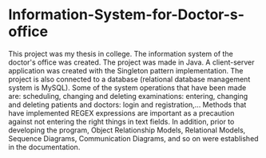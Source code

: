 # Information-System-for-Doctor-s-office

This project was my thesis in college. The information system of the doctor's office was created.
The project was made in Java. A client-server application was created with the Singleton pattern implementation. The project is also connected to a database (relational database management system is MySQL). Some of the system operations that have been made are: scheduling, changing and deleting examinations: entering, changing and deleting patients and doctors: login and registration,...
Methods that have implemented REGEX expressions are important as a precaution against not entering the right things in text fields.
In addition, prior to developing the program, Object Relationship Models, Relational Models, Sequence Diagrams, Communication Diagrams, and so on were established in the documentation.
